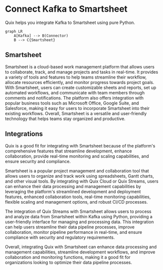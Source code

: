 # Connect Kafka to Smartsheet

Quix helps you integrate Kafka to Smartsheet using pure Python.

```mermaid
graph LR
    A[Kafka] --> B(Connector)
    B --> C{Smartsheet}
```

## Smartsheet

Smartsheet is a cloud-based work management platform that allows users to collaborate, track, and manage projects and tasks in real-time. It provides a variety of tools and features to help teams streamline their workflow, allocate resources efficiently, and monitor progress towards project goals. With Smartsheet, users can create customizable sheets and reports, set up automated workflows, and communicate with team members through comments and notifications. The platform also offers integration with popular business tools such as Microsoft Office, Google Suite, and Salesforce, making it easy for users to incorporate Smartsheet into their existing workflows. Overall, Smartsheet is a versatile and user-friendly technology that helps teams stay organized and productive.

## Integrations

Quix is a good fit for integrating with Smartsheet because of the platform's comprehensive features that streamline development, enhance collaboration, provide real-time monitoring and scaling capabilities, and ensure security and compliance. 

Smartsheet is a popular project management and collaboration tool that allows users to organize and track work using spreadsheets, Gantt charts, and other visual tools. By integrating with Quix Cloud or Quix Streams, users can enhance their data processing and management capabilities by leveraging the platform's streamlined development and deployment features, enhanced collaboration tools, real-time monitoring capabilities, flexible scaling and management options, and robust CI/CD processes.

The integration of Quix Streams with Smartsheet allows users to process and analyze data from Smartsheet within Kafka using Python, providing a user-friendly interface for managing and processing data. This integration can help users streamline their data pipeline processes, improve collaboration, monitor pipeline performance in real-time, and ensure compliance with security and regulatory requirements.

Overall, integrating Quix with Smartsheet can enhance data processing and management capabilities, streamline development workflows, and improve collaboration and monitoring functions, making it a good fit for organizations looking to optimize their data pipeline processes.

